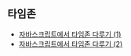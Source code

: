 
## 타임존
- [자바스크립트에서 타임존 다루기 (1)](https://meetup.toast.com/posts/125)
- [자바스크립트에서 타임존 다루기 (2)](https://meetup.toast.com/posts/130)

